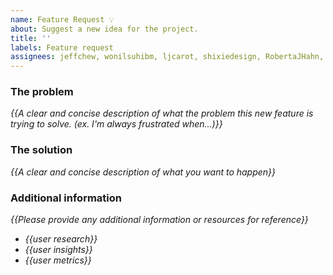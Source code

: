 ```yaml
---
name: Feature Request 💡
about: Suggest a new idea for the project.
title: ''
labels: Feature request
assignees: jeffchew, wonilsuhibm, ljcarot, shixiedesign, RobertaJHahn, photodow, RaphaelAmadeu
---
```


<!-- replace _{{...}}_ with your own words -->

### The problem
_{{A clear and concise description of what the problem this new feature is trying to solve. (ex. I'm always frustrated when...)}}_

### The solution
_{{A clear and concise description of what you want to happen}}_

### Additional information
 _{{Please provide any additional information or resources for reference}}_
 - _{{user research}}_
 - _{{user insights}}_
 - _{{user metrics}}_
